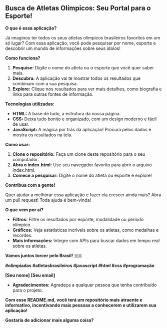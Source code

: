 
##  Busca de Atletas Olímpicos: Seu Portal para o Esporte! 

**O que é essa aplicação?**

Já imaginou ter todos os seus atletas olímpicos brasileiros favoritos em um só lugar? Com essa aplicação, você pode pesquisar por nome, esporte e descobrir um mundo de informações sobre seus ídolos! 

**Como funciona?**

1. **Pesquise:** Digite o nome do atleta ou o esporte que você quer saber mais.
2. **Descubra:** A aplicação vai te mostrar todos os resultados que combinam com a sua pesquisa.
3. **Explore:** Clique nos resultados para ver mais detalhes, como biografia e links para outras fontes de informação.

**Tecnologias utilizadas:**

* **HTML:** A base de tudo, a estrutura da nossa página.
* **CSS:** Deixa tudo bonito e organizado, com um design moderno e fácil de usar.
* **JavaScript:** A mágica por trás da aplicação! Procura pelos dados e mostra os resultados na tela.

**Como usar:**

1. **Clone o repositório:** Faça um clone deste repositório para o seu computador.
2. **Abra o index.html:** Use seu navegador favorito para abrir o arquivo index.html.
3. **Comece a pesquisar:** Digite o nome do atleta ou esporte e explore!

**Contribua com a gente!**

Quer ajudar a melhorar essa aplicação e fazer ela crescer ainda mais? Abra um pull request! Toda ajuda é bem-vinda! 

**O que vem por aí?**

* **Filtros:** Filtre os resultados por esporte, modalidade ou período olímpico.
* **Gráficos:** Veja estatísticas incríveis sobre os atletas, como medalhas e recordes.
* **Mais informações:** Integre com APIs para buscar dados em tempo real sobre os atletas.

**Vamos juntos torcer pelo Brasil!** 🇧🇷

**#olimpiadas #atletasbrasileiros #javascript #html #css #programação**

**[Seu nome]**
**[Seu email]**



* **Agradecimentos:** Agradeça a qualquer pessoa que tenha contribuído para o projeto.

**Com esse README.md, você terá um repositório mais atraente e informativo, incentivando mais pessoas a conhecerem e utilizarem sua aplicação!**

**Gostaria de adicionar mais alguma coisa?**
